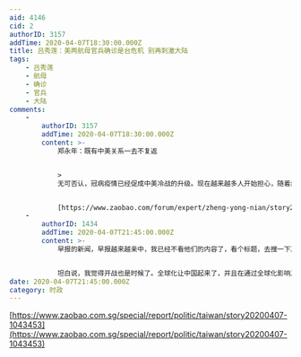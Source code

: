 ```yaml
---
aid: 4146
cid: 2
authorID: 3157
addTime: 2020-04-07T18:30:00.000Z
title: 吕秀莲：美两航母官兵确诊是台危机 别再刺激大陆
tags:
    - 吕秀莲
    - 航母
    - 确诊
    - 官兵
    - 大陆
comments:
    -
        authorID: 3157
        addTime: 2020-04-07T18:30:00.000Z
        content: >-
            郑永年：既有中美关系一去不复返


            >
            无可否认，冠病疫情已经促成中美冷战的升级。现在越来越多人开始担心，随着疫情在美国的继续扩散，和美国政治人物把责任推给中国，随着以“反共”为核心的反华浪潮在美国的快速崛起，加之被疫情恶化的经济危机、社会恐惧和美国内部治理危机，中美之间的冷战是否会转化成为热战。如果是这样，那是全世界的灾难。**在历史上，战争和瘟疫的确是一对孪生兄弟。对这一点，谁也没有理由加以轻视。**


            [https://www.zaobao.com/forum/expert/zheng-yong-nian/story20200407-1043523](https://www.zaobao.com/forum/expert/zheng-yong-nian/story20200407-1043523)
    -
        authorID: 1434
        addTime: 2020-04-07T21:45:00.000Z
        content: >-
            早报的新闻，早报越来越亲中，我已经不看他们的内容了，看个标题，去搜一下其他媒体的新闻。


            坦白说，我觉得开战也是时候了。全球化让中国起来了，并且在通过全球化影响其他国家，实现霸权。美国意识到全球化是问题，并且我认为全球化和逆全球化也是有周期的。单极远远超出普通国家，就像资本家有巨大财富普通人没钱，资本家没有那么多的需求，必须让普通人有钱他们才能有需求。过于高的单极让其他国家无力，而单极自己也无法再发展了，于是全球化，单极可以增长，同时有挑战单极的人出现。这时候就是周期到了，必须强推逆全球化，让全球衰退，开战，确保美国单极地位。
date: 2020-04-07T21:45:00.000Z
category: 时政
---
```


[https://www.zaobao.com.sg/special/report/politic/taiwan/story20200407-1043453](https://www.zaobao.com.sg/special/report/politic/taiwan/story20200407-1043453)
